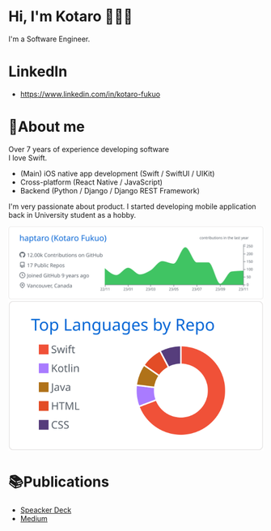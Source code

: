 # Hi, I'm Kotaro 👋👨‍💻
I'm a Software Engineer.<br>

# LinkedIn
- https://www.linkedin.com/in/kotaro-fukuo

# 📝About me
Over 7 years of experience developing software<br>
I love Swift.<br>
- (Main) iOS native app development (Swift / SwiftUI / UIKit)
- Cross-platform (React Native / JavaScript)
- Backend (Python / Django / Django REST Framework)

I'm very passionate about product.
I started developing mobile application back in University student as a hobby.

[![](https://raw.githubusercontent.com/haptaro/haptaro/main/profile-summary-card-output/github/0-profile-details.svg)](https://github.com/vn7n24fzkq/github-profile-summary-cards)
[![](https://raw.githubusercontent.com/haptaro/haptaro/main/profile-summary-card-output/github/1-repos-per-language.svg)](https://github.com/vn7n24fzkq/github-profile-summary-cards)

# 📚Publications
- [Speacker Deck](https://speakerdeck.com/kotaro)
- [Medium](https://medium.com/@haptaro)
